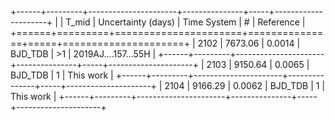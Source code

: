 +------+---------+----------------------+---------------+-----+---------------------+
|      |   T_mid |   Uncertainty (days) | Time System   | #   | Reference           |
+======+=========+======================+===============+=====+=====================+
| 2102 | 7673.06 |               0.0014 | BJD_TDB       | >1  | 2019AJ....157...55H |
+------+---------+----------------------+---------------+-----+---------------------+
| 2103 | 9150.64 |               0.0065 | BJD_TDB       | 1   | This work           |
+------+---------+----------------------+---------------+-----+---------------------+
| 2104 | 9166.29 |               0.0062 | BJD_TDB       | 1   | This work           |
+------+---------+----------------------+---------------+-----+---------------------+